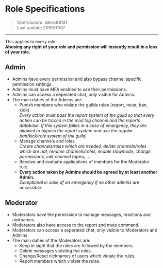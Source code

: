 # Role Specifications
> Contributors: zekro#9131  
> Last update:  2019/01/07

---

This applies to every role:  
**Abusing any right of your role and permission will instantly result in a loss of your role.**

## Admin

- Admins have every permission and also bypass channel specific permission settings.
- Admins must have MFA enabled to use their permissions.
- Admins can access a seperated chat, only visible for Admins.
- The main duties of the Admins are:
  - Punish members who violate the guilds rules (report, mute, ban, kick)  
    *Every action must pass the report system of the guild so that every action can be traced in the mod log channel and the reports database. If this system failes in a case of emergency, they are allowed to bypass the report system and use the regular ban/kick/role system of the guild.*
  - Manage channels and roles  
    *Create channels/roles which are needed, delete channels/roles which are not, rename channels/roles, enable slowmode, change permissions, edit channel topics, ...*
  - Receive and evaluate applications of members for the Moderator role.
  - **Every action taken by Admins should be agreed by at least another Admin.**  
    *Exceptional in case of an emergency if no other admins are accessible.*
    
## Moderator

- Moderators have the permission to manage messages, reactions and nicknames.
- Moderators also have access to the report and mute command.
- Moderators can access a seperated chat, only visible to Moderators and Admins.
- The main duties of the Moderators are:
  - Keep in sight that the rules are followed by the members.
  - Delete messages violating the rules.
  - Change/Reset nicknames of users which violate the rules.
  - Report members which violate the rules.
